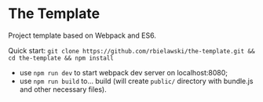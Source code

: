 # The Template

Project template based on Webpack and ES6.

Quick start: `git clone https://github.com/rbielawski/the-template.git && cd the-template && npm install`

- use `npm run dev` to start webpack dev server on localhost:8080;
- use `npm run build` to... build (will create `public/` directory with bundle.js and other necessary files).
